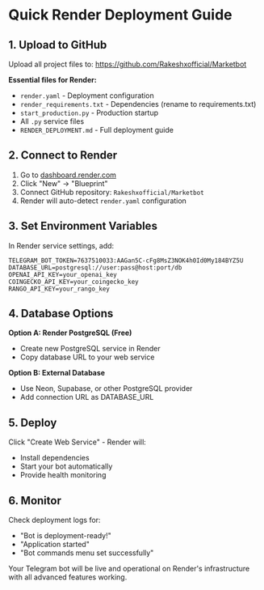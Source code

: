 # Quick Render Deployment Guide

## 1. Upload to GitHub
Upload all project files to: https://github.com/Rakeshxofficial/Marketbot

**Essential files for Render:**
- `render.yaml` - Deployment configuration
- `render_requirements.txt` - Dependencies (rename to requirements.txt)
- `start_production.py` - Production startup
- All `.py` service files
- `RENDER_DEPLOYMENT.md` - Full deployment guide

## 2. Connect to Render

1. Go to [dashboard.render.com](https://dashboard.render.com)
2. Click "New" → "Blueprint"
3. Connect GitHub repository: `Rakeshxofficial/Marketbot`
4. Render will auto-detect `render.yaml` configuration

## 3. Set Environment Variables

In Render service settings, add:

```
TELEGRAM_BOT_TOKEN=7637510033:AAGan5C-cFg8MsZ3NOK4h0Id0My184BYZ5U
DATABASE_URL=postgresql://user:pass@host:port/db
OPENAI_API_KEY=your_openai_key
COINGECKO_API_KEY=your_coingecko_key
RANGO_API_KEY=your_rango_key
```

## 4. Database Options

**Option A: Render PostgreSQL (Free)**
- Create new PostgreSQL service in Render
- Copy database URL to your web service

**Option B: External Database**
- Use Neon, Supabase, or other PostgreSQL provider
- Add connection URL as DATABASE_URL

## 5. Deploy

Click "Create Web Service" - Render will:
- Install dependencies
- Start your bot automatically
- Provide health monitoring

## 6. Monitor

Check deployment logs for:
- "Bot is deployment-ready!"
- "Application started"
- "Bot commands menu set successfully"

Your Telegram bot will be live and operational on Render's infrastructure with all advanced features working.